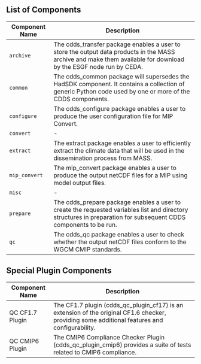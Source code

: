 ## List of Components

| Component Name   | Description                          |
| ---------------- | ------------------------------------ |
| `archive` | The cdds_transfer package enables a user to store the output data products in the MASS archive and make them available for download by the ESGF node run by CEDA.  |
| `common`    | The cdds_common package will supersedes the HadSDK component. It contains a collection of generic Python code used by one or more of the CDDS components. |
| `configure` | The cdds_configure package enables a user to produce the user configuration file for MIP Convert. |
| `convert` | - |
| `extract`          | The extract package enables a user to efficiently extract the climate data that will be used in the dissemination process from MASS.
| `mip_convert`      | The mip_convert package enables a user to produce the output netCDF files for a MIP using model output files.
| `misc`             | - |
| `prepare`          | The cdds_prepare package enables a user to create the requested variables list and directory structures in preparation for subsequent CDDS components to be run. |
| `qc`               | The cdds_qc package enables a user to check whether the output netCDF files conform to the WGCM CMIP standards. |


## Special Plugin Components

| Component Name     | Description                          |
| ------------------ | ------------------------------------ |
| QC CF1.7 Plugin    | The CF1.7 plugin (cdds_qc_plugin_cf17) is an extension of the original CF1.6 checker, providing some additional features and configurability. |
| QC CMIP6 Plugin    | The CMIP6 Compliance Checker Plugin (cdds_qc_plugin_cmip6) provides a suite of tests related to CMIP6 compliance. |

